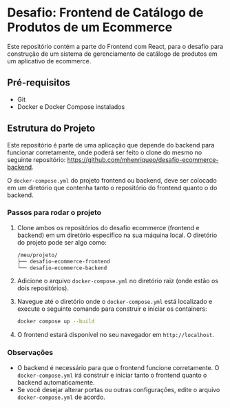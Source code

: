 # Desafio: Frontend de Catálogo de Produtos de um Ecommerce

Este repositório contém a parte do Frontend com React, para o desafio para construção de um sistema de gerenciamento de catálogo de produtos em um aplicativo de ecommerce.

## Pré-requisitos

- Git
- Docker e Docker Compose instalados

## Estrutura do Projeto

Este repositório é parte de uma aplicação que depende do backend para funcionar corretamente, onde poderá ser feito o clone do mesmo no seguinte repositório: https://github.com/mhenriqueo/desafio-ecommerce-backend. 

O `docker-compose.yml` do projeto frontend ou backend, deve ser colocado em um diretório que contenha tanto o repositório do frontend quanto o do backend.

### Passos para rodar o projeto

1. Clone ambos os repositórios do desafio ecommerce (frontend e backend) em um diretório específico na sua máquina local. O diretório do projeto pode ser algo como:

    ```bash
    /meu/projeto/
    ├── desafio-ecommerce-frontend
    └── desafio-ecommerce-backend
    ```

2. Adicione o arquivo `docker-compose.yml` no diretório raiz (onde estão os dois repositórios).

3. Navegue até o diretório onde o `docker-compose.yml` está localizado e execute o seguinte comando para construir e iniciar os containers:

    ```bash
    docker compose up --build
    ```

4. O frontend estará disponível no seu navegador em `http://localhost`.

### Observações

- O backend é necessário para que o frontend funcione corretamente. O `docker-compose.yml` irá construir e iniciar tanto o frontend quanto o backend automaticamente.
- Se você desejar alterar portas ou outras configurações, edite o arquivo `docker-compose.yml` de acordo.

